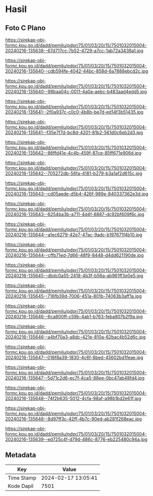 # Hasil

## Foto C Plano

https://sirekap-obj-formc.kpu.go.id/dadd/pemilu/pdpr/75/01/03/20/15/7501032015004-20240216-135638--67d717cc-7b52-4729-a7cc-1ab72a3438a1.jpg

https://sirekap-obj-formc.kpu.go.id/dadd/pemilu/pdpr/75/01/03/20/15/7501032015004-20240216-135640--cdb594fe-4042-44bc-858d-6a7888ebcd2c.jpg

https://sirekap-obj-formc.kpu.go.id/dadd/pemilu/pdpr/75/01/03/20/15/7501032015004-20240216-135640--98baa04c-0011-4a0a-aebc-b483aad4edd5.jpg

https://sirekap-obj-formc.kpu.go.id/dadd/pemilu/pdpr/75/01/03/20/15/7501032015004-20240216-135641--2f0a937c-c0c0-4b8b-be7d-ed14f3b51435.jpg

https://sirekap-obj-formc.kpu.go.id/dadd/pemilu/pdpr/75/01/03/20/15/7501032015004-20240216-135641--f35e7f7d-bc8d-4201-81b2-561d0c6eb2d3.jpg

https://sirekap-obj-formc.kpu.go.id/dadd/pemilu/pdpr/75/01/03/20/15/7501032015004-20240216-135642--86ffd41e-4c4b-459f-87ce-85ff671e906d.jpg

https://sirekap-obj-formc.kpu.go.id/dadd/pemilu/pdpr/75/01/03/20/15/7501032015004-20240216-135642--705272db-56fa-4181-b279-b3a1af2d615c.jpg

https://sirekap-obj-formc.kpu.go.id/dadd/pemilu/pdpr/75/01/03/20/15/7501032015004-20240216-135643--cd05aede-d5b4-426f-989e-840337362e3d.jpg

https://sirekap-obj-formc.kpu.go.id/dadd/pemilu/pdpr/75/01/03/20/15/7501032015004-20240216-135643--6254ba3b-a711-4d4f-8887-dc92bf609f6c.jpg

https://sirekap-obj-formc.kpu.go.id/dadd/pemilu/pdpr/75/01/03/20/15/7501032015004-20240216-135644--a1ec6279-42e7-47ac-9adc-b197671f4b10.jpg

https://sirekap-obj-formc.kpu.go.id/dadd/pemilu/pdpr/75/01/03/20/15/7501032015004-20240216-135644--cffb71ed-7d66-48f9-8448-d4dd621190de.jpg

https://sirekap-obj-formc.kpu.go.id/dadd/pemilu/pdpr/75/01/03/20/15/7501032015004-20240216-135645--dbdc0a55-2418-4b3f-b56a-ab961ff3e0e5.jpg

https://sirekap-obj-formc.kpu.go.id/dadd/pemilu/pdpr/75/01/03/20/15/7501032015004-20240216-135645--716fb39d-7006-451a-801b-74063b3aff1a.jpg

https://sirekap-obj-formc.kpu.go.id/dadd/pemilu/pdpr/75/01/03/20/15/7501032015004-20240216-135646--6ca800ff-c59b-4ab1-b763-feba807b2f9a.jpg

https://sirekap-obj-formc.kpu.go.id/dadd/pemilu/pdpr/75/01/03/20/15/7501032015004-20240216-135646--a4bf70a3-a8dc-421e-810a-62bac4b52d6c.jpg

https://sirekap-obj-formc.kpu.go.id/dadd/pemilu/pdpr/75/01/03/20/15/7501032015004-20240216-135647--018f8a39-1830-4c6f-8bed-45602bd1feae.jpg

https://sirekap-obj-formc.kpu.go.id/dadd/pemilu/pdpr/75/01/03/20/15/7501032015004-20240216-135647--5d71c2d6-ec7f-4ca5-88ee-0bc47ab48fd4.jpg

https://sirekap-obj-formc.kpu.go.id/dadd/pemilu/pdpr/75/01/03/20/15/7501032015004-20240216-135648--74f2b635-5012-4cfa-98af-a98b1bd2e61f.jpg

https://sirekap-obj-formc.kpu.go.id/dadd/pemilu/pdpr/75/01/03/20/15/7501032015004-20240216-135648--8d97ff3c-42ff-4b7c-90ed-ab281f268eac.jpg

https://sirekap-obj-formc.kpu.go.id/dadd/pemilu/pdpr/75/01/03/20/15/7501032015004-20240216-135639--ed725c4f-d79d-486c-8776-eb225480c94a.jpg


## Metadata

| Key        | Value               |
| ---------- | ------------------- |
| Time Stamp | 2024-02-17 13:05:41 |
| Kode Dapil | 7501                |



